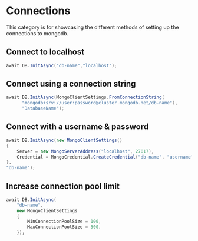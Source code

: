 # Connections
This category is for showcasing the different methods of setting up the connections to mongodb.

## Connect to localhost
```csharp
await DB.InitAsync("db-name","localhost");
```

## Connect using a connection string
```csharp
await DB.InitAsync(MongoClientSettings.FromConnectionString(
      "mongodb+srv://user:password@cluster.mongodb.net/db-name"), 
      "DatabaseName");
```

## Connect with a username & password
```csharp
await DB.InitAsync(new MongoClientSettings()
{
    Server = new MongoServerAddress("localhost", 27017),
    Credential = MongoCredential.CreateCredential("db-name", "username", "password")
}, 
"db-name");
```

## Increase connection pool limit
```csharp
await DB.InitAsync(
    "db-name",
    new MongoClientSettings
    {
        MinConnectionPoolSize = 100,
        MaxConnectionPoolSize = 500,
    });
```

## 
